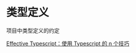 # 类型定义

项目中类型定义的约定

[Effective Typescript：使用 Typescript 的 n 个技巧](https://juejin.cn/post/6915297458692194318#heading-5)
